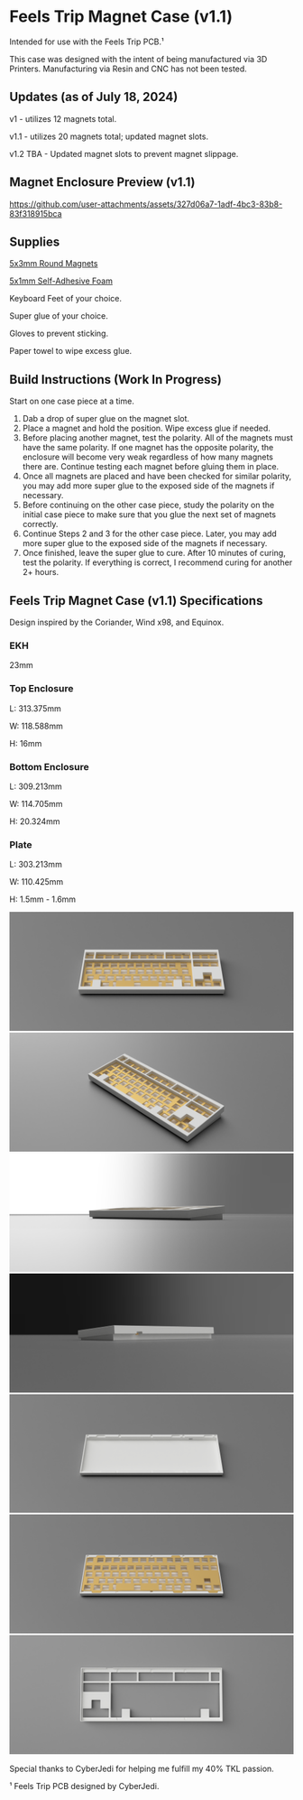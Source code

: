 # Feels Trip Magnet Case (v1.1)

Intended for use with the Feels Trip PCB.¹

This case was designed with the intent of being manufactured via 3D Printers. Manufacturing via Resin and CNC has not been tested.

## Updates (as of July 18, 2024)

v1 - utilizes 12 magnets total.

v1.1 - utilizes 20 magnets total; updated magnet slots.

v1.2 TBA - Updated magnet slots to prevent magnet slippage.

## Magnet Enclosure Preview (v1.1)

https://github.com/user-attachments/assets/327d06a7-1adf-4bc3-83b8-83f318915bca

## Supplies
[5x3mm Round Magnets](https://www.amazon.com/dp/B09QHS6VSJ)

[5x1mm Self-Adhesive Foam](https://www.amazon.com/dp/B07L6M4PN1)

Keyboard Feet of your choice.

Super glue of your choice.

Gloves to prevent sticking.

Paper towel to wipe excess glue.

## Build Instructions (Work In Progress)

Start on one case piece at a time.

1. Dab a drop of super glue on the magnet slot.
2. Place a magnet and hold the position. Wipe excess glue if needed.
3. Before placing another magnet, test the polarity. All of the magnets must have the same polarity. If one magnet has the opposite polarity, the enclosure will become very weak regardless of how many magnets there are. Continue testing each magnet before gluing them in place.
4. Once all magnets are placed and have been checked for similar polarity, you may add more super glue to the exposed side of the magnets if necessary.
5. Before continuing on the other case piece, study the polarity on the initial case piece to make sure that you glue the next set of magnets correctly.
6. Continue Steps 2 and 3 for the other case piece. Later, you may add more super glue to the exposed side of the magnets if necessary.
7. Once finished, leave the super glue to cure. After 10 minutes of curing, test the polarity. If everything is correct, I recommend curing for another 2+ hours.

## Feels Trip Magnet Case (v1.1) Specifications

Design inspired by the Coriander, Wind x98, and Equinox.

### EKH
23mm

### Top Enclosure
L: 313.375mm

W: 118.588mm

H: 16mm

### Bottom Enclosure
L: 309.213mm

W: 114.705mm

H: 20.324mm

### Plate
L: 303.213mm

W: 110.425mm

H: 1.5mm - 1.6mm

![screenshot](https://github.com/vroyasumi/Feels-Trip-Magnet-Case/blob/main/Renders/Feels_Trip_EXPORT_FIXEDADDED_MAGNETS_2024-Jul-18_05-22-22PM-000_CustomizedView1469937096.png)
![screenshot](https://github.com/vroyasumi/Feels-Trip-Magnet-Case/blob/main/Renders/Feels_Trip_EXPORT_FIXEDADDED_MAGNETS_2024-Jul-18_05-22-06PM-000_CustomizedView6462012299.png)
![screenshot](https://github.com/vroyasumi/Feels-Trip-Magnet-Case/blob/main/Renders/Feels_Trip_EXPORT_FIXEDADDED_MAGNETS_2024-Jul-18_05-23-02PM-000_CustomizedView18128074447.png)
![screenshot](https://github.com/vroyasumi/Feels-Trip-Magnet-Case/blob/main/Renders/Feels_Trip_EXPORT_FIXEDADDED_MAGNETS_2024-Jul-18_05-23-13PM-000_CustomizedView14463899026.png)
![screenshot](https://github.com/vroyasumi/Feels-Trip-Magnet-Case/blob/main/Renders/Feels_Trip_EXPORT_FIXEDADDED_MAGNETS_2024-Jul-18_05-23-48PM-000_CustomizedView15493387225.png)
![screenshot](https://github.com/vroyasumi/Feels-Trip-Magnet-Case/blob/main/Renders/Feels_Trip_EXPORT_FIXEDADDED_MAGNETS_2024-Jul-18_05-23-59PM-000_CustomizedView15493387225.png)
![screenshot](https://github.com/vroyasumi/Feels-Trip-Magnet-Case/blob/main/Renders/Feels_Trip_EXPORT_FIXEDADDED_MAGNETS_2024-Jul-18_05-25-41PM-000_CustomizedView51714789489.png)

Special thanks to CyberJedi for helping me fulfill my 40% TKL passion.

¹ Feels Trip PCB designed by CyberJedi.

